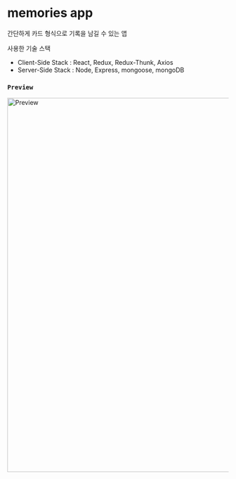 # memories app

간단하게 카드 형식으로 기록을 남길 수 있는 앱

사용한 기술 스택 <br />
- Client-Side Stack : React, Redux, Redux-Thunk, Axios <br />
- Server-Side Stack : Node, Express, mongoose, mongoDB

### `Preview`
<img width="850" height="auto" alt="Preview" src="https://user-images.githubusercontent.com/43393426/101273526-901a3680-37d9-11eb-8e0c-eccf88d08b93.png">
